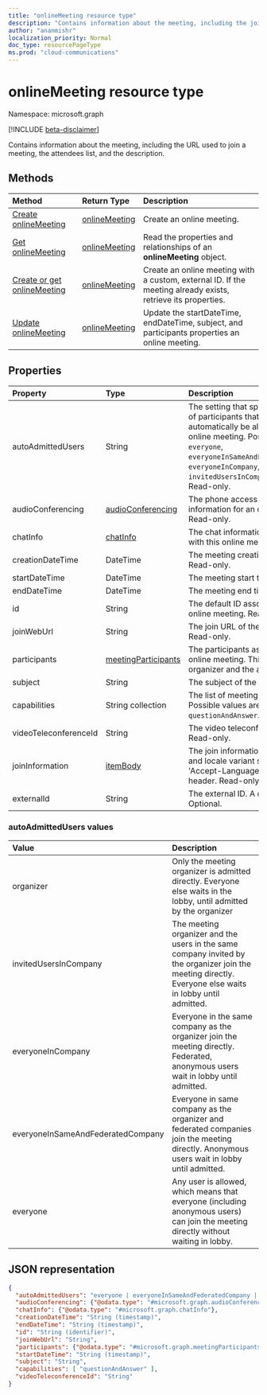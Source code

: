 ```yaml
---
title: "onlineMeeting resource type"
description: "Contains information about the meeting, including the join URL, the attendees list, and the description."
author: "ananmishr"
localization_priority: Normal
doc_type: resourcePageType
ms.prod: "cloud-communications"
---
```


# onlineMeeting resource type

Namespace: microsoft.graph

[!INCLUDE [beta-disclaimer](../../includes/beta-disclaimer.md)]

Contains information about the meeting, including the URL used to join a meeting, the attendees list, and the description.

## Methods

| Method         | Return Type | Description |
|:---------------|:--------|:----------|
| [Create onlineMeeting](../api/application-post-onlineMeetings.md) | [onlineMeeting](onlinemeeting.md) | Create an online meeting. |
| [Get onlineMeeting](../api/onlinemeeting-get.md) | [onlineMeeting](onlinemeeting.md) | Read the properties and relationships of an **onlineMeeting** object. |
| [Create or get onlineMeeting](../api/onlinemeeting-createorget.md) | [onlineMeeting](onlinemeeting.md) | Create an online meeting with a custom, external ID. If the meeting already exists, retrieve its properties. |
| [Update onlineMeeting](../api/onlinemeeting-patch.md) | [onlineMeeting](onlinemeeting.md) | Update the startDateTime, endDateTime, subject, and participants properties an online meeting. |

## Properties

| Property                  | Type                                                   | Description                                                                                                                |
| :------------------------ | :----------------------------------------------------- | :------------------------------------------------------------------------------------------------------------------------- |
| autoAdmittedUsers         | String                                                 | The setting that specifies the type of participants that will automatically be allowed into the online meeting. Possible values are: `everyone`, `everyoneInSameAndFederatedCompany`, `everyoneInCompany`, `invitedUsersInCompany`, `organizer`. Read-only.|
| audioConferencing         | [audioConferencing](audioconferencing.md)              | The phone access (dial-in) information for an online meeting. Read-only. |
| chatInfo                  | [chatInfo](chatinfo.md)                                | The chat information associated with this online meeting. |
| creationDateTime          | DateTime                                               | The meeting creation time in UTC. Read-only. |
| startDateTime             | DateTime                                               | The meeting start time in UTC. |
| endDateTime               | DateTime                                               | The meeting end time in UTC. |
| id                        | String                                                 | The default ID associated with the online meeting. Read-only. |
| joinWebUrl                   | String                                                 | The join URL of the online meeting. Read-only.|
| participants              | [meetingParticipants](meetingparticipants.md)          | The participants associated with the online meeting.  This includes the organizer and the attendees. |
| subject                   | String                                                 | The subject of the online meeting. |
| capabilities              | String collection                                      | The list of meeting capabilities. Possible values are: `questionAndAnswer`. |
| videoTeleconferenceId     | String                                                 | The video teleconferencing ID. Read-only. |
| joinInformation | [itemBody](itembody.md) | The join information in the language and locale variant specified in 'Accept-Language' request HTTP header. Read-only |
| externalId                | String                                                 | The external ID. A custom ID. Optional. |

### autoAdmittedUsers values
| Value | Description  |
| :------------------------ | :----------------------------------------------------- |
| organizer | Only the meeting organizer is admitted directly.  Everyone else waits in the lobby, until admitted by the organizer  |
| invitedUsersInCompany | The meeting organizer and the users in the same company invited by the organizer join the meeting directly.  Everyone else waits in lobby until admitted.  |
| everyoneInCompany | Everyone in the same company as the organizer join the meeting directly.  Federated, anonymous users wait in lobby until admitted.  |
| everyoneInSameAndFederatedCompany |  Everyone in same company as the organizer and federated companies join the meeting directly.  Anonymous users wait in lobby until admitted.  |
| everyone | Any user is allowed, which means that everyone (including anonymous users) can join the meeting directly without waiting in lobby.  |


## JSON representation

<!-- {
  "blockType": "resource",
  "optionalProperties": [
  "externalId"
  ],
  "@odata.type": "microsoft.graph.onlineMeeting"
}-->
```json
{
  "autoAdmittedUsers": "everyone | everyoneInSameAndFederatedCompany | everyoneInCompany | invitedUsersInCompany | organizer",
  "audioConferencing": {"@odata.type": "#microsoft.graph.audioConferencing"},
  "chatInfo": {"@odata.type": "#microsoft.graph.chatInfo"},
  "creationDateTime": "String (timestamp)",
  "endDateTime": "String (timestamp)",
  "id": "String (identifier)",
  "joinWebUrl": "String",
  "participants": {"@odata.type": "#microsoft.graph.meetingParticipants"},
  "startDateTime": "String (timestamp)",
  "subject": "String",
  "capabilities": [ "questionAndAnswer" ],
  "videoTeleconferenceId": "String"
}
```

<!-- uuid: 8fcb5dbc-d5aa-4681-8e31-b001d5168d79
2015-10-25 14:57:30 UTC -->
<!-- {
  "type": "#page.annotation",
  "description": "onlineMeeting resource",
  "keywords": "",
  "section": "documentation",
  "tocPath": ""
}-->
